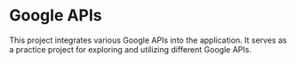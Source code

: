 # Google APIs

This project integrates various Google APIs into the application. It serves as a practice project for exploring and utilizing different Google APIs.
